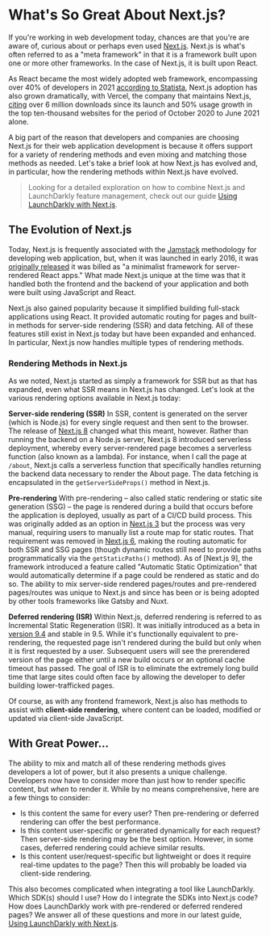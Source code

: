 # What's So Great About Next.js?

If you're working in web development today, chances are that you're are aware of, curious about or perhaps even used [Next.js](https://nextjs.org/). Next.js is what's often referred to as a "meta framework" in that it is a framework built upon one or more other frameworks. In the case of Next.js, it is built upon React.

As React became the most widely adopted web framework, encompassing over 40% of developers in 2021 [according to Statista](https://www.statista.com/statistics/1124699/worldwide-developer-survey-most-used-frameworks-web/), Next.js adoption has also grown dramatically, with Vercel, the company that maintains Next.js, [citing](https://venturebeat.com/2021/06/23/vercel-secures-102m-to-accelerate-next-js-adoption/) over 6 million downloads since its launch and 50% usage growth in the top ten-thousand websites for the period of October 2020 to June 2021 alone.

A big part of the reason that developers and companies are choosing Next.js for their web application development is because it offers support for a variety of rendering methods and even mixing and matching those methods as needed. Let's take a brief look at how Next.js has evolved and, in particular, how the rendering methods within Next.js have evolved.

> Looking for a detailed exploration on how to combine Next.js and LaunchDarkly feature management, check out our guide [Using LaunchDarkly with Next.js](https://docs.launchdarkly.com/guides/platform-specific/nextjs).

## The Evolution of Next.js

Today, Next.js is frequently associated with the [Jamstack](https://jamstack.org) methodology for developing web application, but, when it was launched in early 2016, it was [originally released](https://vercel.com/blog/next) it was billed as "a minimalist framework for server-rendered React apps." What made Next.js unique at the time was that it handled both the frontend and the backend of your application and both were built using JavaScript and React.

Next.js also gained popularity because it simplified building full-stack applications using React. It provided automatic routing for pages and built-in methods for server-side rendering (SSR) and data fetching. All of these features still exist in Next.js today but have been expanded and enhanced. In particular, Next.js now handles multiple types of rendering methods.

### Rendering Methods in Next.js

As we noted, Next.js started as simply a framework for SSR but as that has expanded, even what SSR means in Next.js has changed. Let's look at the various rendering options available in Next.js today:

**Server-side rendering (SSR)**
In SSR, content is generated on the server (which is Node.js) for every single request and then sent to the browser. The release of [Next.js 8](https://nextjs.org/blog/next-8) changed what this meant, however. Rather than running the backend on a Node.js server, Next.js 8 introduced serverless deployment, whereby every server-rendered page becomes a serverless function (also known as a lambda). For instance, when I call the page at `/about`, Next.js calls a serverless function that specifically handles returning the backend data necessary to render the About page. The data fetching is encapsulated in the `getServerSideProps()` method in Next.js.

**Pre-rendering**
With pre-rendering – also called static rendering or static site generation (SSG) – the page is rendered during a build that occurs before the application is deployed, usually as part of a CI/CD build process. This was originally added as an option in [Next.js 3](https://auth0.com/blog/nextjs-3-release-what-is-new/) but the process was very manual, requiring users to manually list a route map for static routes. That requirement was removed in [Next.js 6](https://nextjs.org/blog/next-6), making the routing automatic for both SSR and SSG pages (though dynamic routes still need to provide paths programmatically via the `getStaticPaths()` method). As of [Next.js 9], the framework introduced a feature called "Automatic Static Optimization" that would automatically determine if a page could be rendered as static and do so. The ability to mix server-side rendered pages/routes and pre-rendered pages/routes was unique to Next.js and since has been or is being adopted by other tools frameworks like Gatsby and Nuxt.

**Deferred rendering (ISR)**
Within Next.js, deferred rendering is referred to as Incremental Static Regeneration (ISR). It was initially introduced as a beta in [version 9.4](https://nextjs.org/blog/next-9-4) and stable in 9.5.  While it's functionally equivalent to pre-rendering, the requested page isn't rendered during the build but only when it is first requested by a user. Subsequent users will see the prerendered version of the page either until a new build occurs or an optional cache timeout has passed. The goal of ISR is to eliminate the extremely long build time that large sites could often face by allowing the developer to defer building lower-trafficked pages.

Of course, as with any frontend framework, Next.js also has methods to assist with **client-side rendering**, where content can be loaded, modified or updated via client-side JavaScript.

## With Great Power...

The ability to mix and match all of these rendering methods gives developers a lot of power, but it also presents a unique challenge. Developers now have to consider more than just how to render specific content, but _when_ to render it. While by no means comprehensive, here are a few things to consider:

* Is this content the same for every user? Then pre-rendering or deferred rendering can offer the best performance.
* Is this content user-specific or generated dynamically for each request? Then server-side rendering may be the best option. However, in some cases, deferred rendering could achieve similar results.
* Is this content user/request-specific but lightweight or does it require real-time updates to the page? Then this will probably be loaded via client-side rendering.

This also becomes complicated when integrating a tool like LaunchDarkly. Which SDK(s) should I use? How do I integrate the SDKs into Next.js code? How does LaunchDarkly work with pre-rendered or deferred rendered pages? We answer all of these questions and more in our latest guide, [Using LaunchDarkly with Next.js](https://docs.launchdarkly.com/guides/platform-specific/nextjs).


